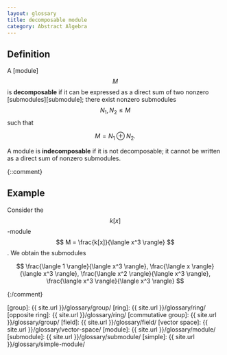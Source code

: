 ```yaml
---
layout: glossary
title: decomposable module
category: Abstract Algebra
---
```


<div class="item" markdown="1">

## Definition
A [module] $$ M $$ is **decomposable** if it can be expressed as a direct sum of two nonzero [submodules][submodule]; there exist nonzero submodules $$ N_1, N_2 \le M $$ such that

$$ M = N_1 \oplus N_2. $$

A module is **indecomposable** if it is not decomposable; it cannot be written as a direct sum of nonzero submodules.

</div>

{::comment}
<div class="item" markdown="1">

## Example
Consider the $$ k[x] $$-module $$ M = \frac{k[x]}{\langle x^3 \rangle} $$. We obtain the submodules

$$ \frac{\langle 1 \rangle}{\langle x^3 \rangle}, \frac{\langle x \rangle}{\langle x^3 \rangle}, \frac{\langle x^2 \rangle}{\langle x^3 \rangle}, \frac{\langle x^3 \rangle}{\langle x^3 \rangle}  $$

</div>
{:/comment}

[group]: {{ site.url }}/glossary/group/
[ring]: {{ site.url }}/glossary/ring/
[opposite ring]: {{ site.url }}/glossary/ring/
[commutative group]: {{ site.url }}/glossary/group/
[field]: {{ site.url }}/glossary/field/
[vector space]: {{ site.url }}/glossary/vector-space/
[module]: {{ site.url }}/glossary/module/
[submodule]: {{ site.url }}/glossary/submodule/
[simple]: {{ site.url }}/glossary/simple-module/